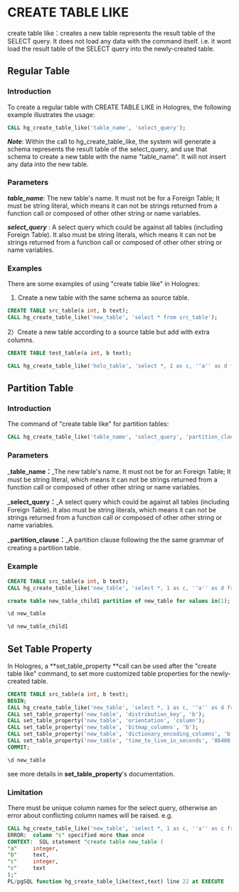 # CREATE TABLE LIKE

create table like：creates a new table represents the result table of the SELECT query. It does not load any data with the command itself. i.e. it wont load the result table of the SELECT query into the newly-created  table.

## Regular Table

### Introduction

To create a regular table with CREATE TABLE LIKE in Hologres, the following example illustrates the usage:

```sql
CALL hg_create_table_like('table_name', 'select_query');
```

_**Note**_: Within the call to hg_create_table_like, the system will generate a schema represents the result table of the select_query, and use that schema to create a new table with the name "table_name". It will not insert any data into the new table. 

### Parameters

**_table_name_**: The new table's name.  It must not be for a Foreign Table; It must be string literal, which means it can not be strings returned from a function call or composed of other other string or name variables.

_**select_query**_ : A select query which could be against all tables (including Foreign Table). It also must be string literals, which means it can not be strings returned from a function call or composed of other other string or name variables.

### Examples

There are some examples of using "create table like" in Hologres:

1)  Create a new table with the same schema as source table.

```sql
CREATE TABLE src_table(a int, b text);
CALL hg_create_table_like('new_table', 'select * from src_table');
```

2）Create a new table according to a source table but add with extra columns.

```sql
CREATE TABLE test_table(a int, b text);

CALL hg_create_table_like('holo_table', 'select *, 1 as c, ''a'' as d from test_table');
```

## Partition Table

### Introduction

The command of "create table like" for partition tables:

```sql
CALL hg_create_table_like('table_name', 'select_query', 'partition_clause');
```

### Parameters

_**table_name：**_The new table's name.  It must not be for an Foreign Table; It must be string literal, which means it can not be strings returned from a function call or composed of other other string or name variables.

_**select_query：**_A select query which could be against all tables (including Foreign Table). It also must be string literals, which means it can not be strings returned from a function call or composed of other other string or name variables.

_**partition_clause：**_A partition clause following the the same grammar of creating a partition table.

### Example

```sql
CREATE TABLE src_table(a int, b text);
CALL hg_create_table_like('new_table', 'select *, 1 as c, ''a'' as d from src_table', 'partition by list(b)');

create table new_table_child1 partition of new_table for values in(1);

\d new_table

\d new_table_child1 
```

## Set Table Property

In Hologres, a **set_table_property **call can be used after the "create table like" command, to set more customized table properties for the newly-created table.

```sql
CREATE TABLE src_table(a int, b text);
BEGIN;
CALL hg_create_table_like('new_table', 'select *, 1 as c, ''a'' as d from src_table');
CALL set_table_property('new_table', 'distribution_key', 'b');
CALL set_table_property('new_table', 'orientation', 'column');
CALL set_table_property('new_table', 'bitmap_columns', 'b');
CALL set_table_property('new_table', 'dictionary_encoding_columns', 'b');
CALL set_table_property('new_table', 'time_to_live_in_seconds', '86400');
COMMIT;

\d new_table
```

see more details in **set_table_property**'s documentation.
### Limitation

There must be unique column names for the select query, otherwise an error about conflicting column names will be raised. e.g.

```sql
CALL hg_create_table_like('new_table', 'select *, 1 as c, ''a'' as c from src_table');
ERROR:  column "c" specified more than once
CONTEXT:  SQL statement "create table new_table (
"a"     integer,
"b"     text,
"c"     integer,
"c"     text
);"
PL/pgSQL function hg_create_table_like(text,text) line 22 at EXECUTE
```